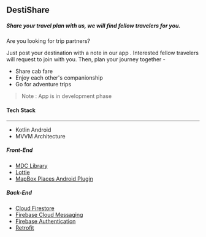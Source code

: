 ## DestiShare
##### Share your travel plan with us, we will find fellow travelers for you.

Are you looking for trip partners?

Just post your destination with a note in our app . Interested fellow travelers will request to join with you.
Then, plan your journey together -
* Share cab fare
* Enjoy each other's companionship
* Go for adventure trips

>Note : App is in development phase

#### Tech Stack
---
* Kotlin Android
* MVVM Architecture
##### Front-End
* [MDC Library](MDC)
* [Lottie](lottie)
* [MapBox Places Android Plugin](mapbox-places-plugin)

##### Back-End
* [Cloud Firestore](firestore)
* [Firebase Cloud Messaging](fcm)
* [Firebase Authentication](auth)
* [Retrofit](retrofit)

[MDC]:https://material.io/
[lottie]:https://airbnb.io/lottie/
[mapbox-places-plugin]:https://docs.mapbox.com/android/plugins/overview/places/
[firestore]:https://firebase.google.com/docs/firestore
[fcm]:https://firebase.google.com/docs/cloud-messaging
[auth]:https://firebase.google.com/docs/auth
[retrofit]:https://square.github.io/retrofit/

